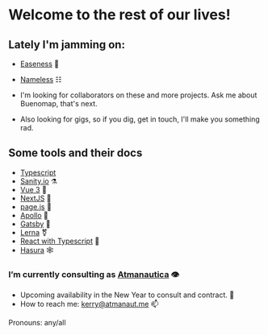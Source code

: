 # Welcome to the rest of our lives!

## Lately I'm jamming on:
- [Easeness](https://easeness.biz) 🌚
- [Nameless](https://nameless.atmanaut.me) ☷

- I'm looking for collaborators on these and more projects. Ask me about Buenomap, that's next.
- Also looking for gigs, so if you dig, get in touch, I'll make you something rad.

## Some tools and their docs
- [Typescript](https://devdocs.io/typescript/)
- [Sanity.io](https://www.sanity.io/docs) ⚗
- [Vue 3](https://v3.vuejs.org/api/) 🔭
- [NextJS](https://nextjs.org/) 🦦
- [page.js](http://visionmedia.github.io/page.js/) 🐜
- [Apollo](https://www.apollographql.com/docs) 🌱
- [Gatsby](https://www.gatsbyjs.org/) 🦄
- [Lerna](https://lerna.js.org/) ⚧
- [React with Typescript](https://www.typescriptlang.org/docs/handbook/react.html) 🧱
- [Hasura](https://hasura.io/) 🕸

### I’m currently consulting as [Atmanautica](https://www.atmanautica.com) 👁
- Upcoming availability in the New Year to consult and contract. 💬
- How to reach me: [kerry@atmanaut.me](mailto:kerry@atmanaut.me) 📫

Pronouns: any/all

<!--
**krry/krry** is a ✨ _special_ ✨ repository because its `README.md` (this file) appears on your GitHub profile.

Here are some ideas to get you started:

- 👯 I’m looking to collaborate on ...
- 🤔 I’m looking for help with ...
- 😄 Pronouns: any/all
- ⚡ Fun fact: ...
-->
